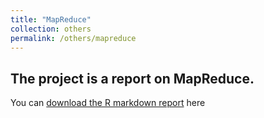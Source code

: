 ```yaml
---
title: "MapReduce"
collection: others
permalink: /others/mapreduce
---
```


## The project is a report on MapReduce.





You can [download the R markdown report](https://minhphan88.github.io/assets/mapreducereport.pdf) here
